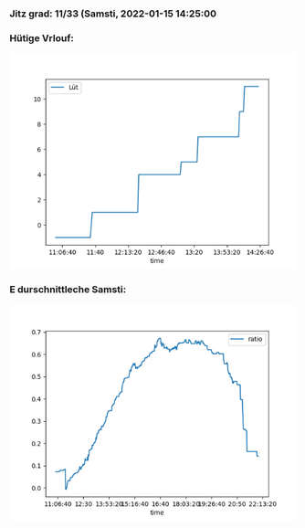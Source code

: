 ### Jitz grad: 11/33 (Samsti, 2022-01-15 14:25:00

### Hütige Vrlouf:
![Graph](Today.png)

### E durschnittleche Samsti:
![Graph](Samsti.png)